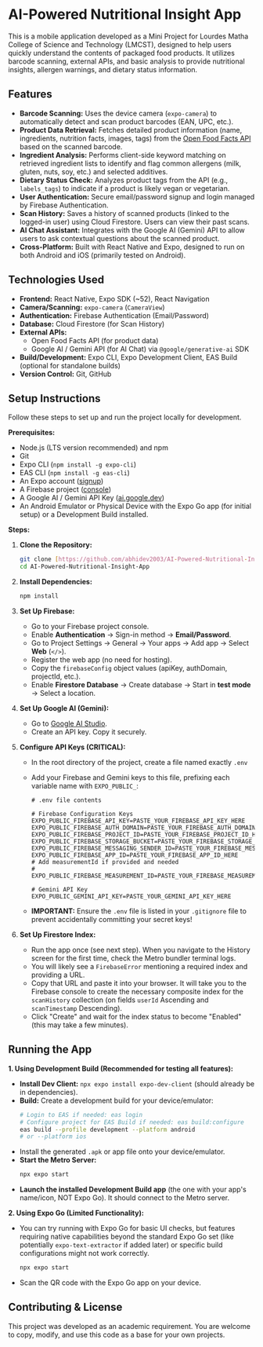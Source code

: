 # AI-Powered Nutritional Insight App

This is a mobile application developed as a Mini Project for Lourdes Matha College of Science and Technology (LMCST), designed to help users quickly understand the contents of packaged food products. It utilizes barcode scanning, external APIs, and basic analysis to provide nutritional insights, allergen warnings, and dietary status information.

## Features

* **Barcode Scanning:** Uses the device camera (`expo-camera`) to automatically detect and scan product barcodes (EAN, UPC, etc.).
* **Product Data Retrieval:** Fetches detailed product information (name, ingredients, nutrition facts, images, tags) from the [Open Food Facts API](https://world.openfoodfacts.org/data) based on the scanned barcode.
* **Ingredient Analysis:** Performs client-side keyword matching on retrieved ingredient lists to identify and flag common allergens (milk, gluten, nuts, soy, etc.) and selected additives.
* **Dietary Status Check:** Analyzes product tags from the API (e.g., `labels_tags`) to indicate if a product is likely vegan or vegetarian.
* **User Authentication:** Secure email/password signup and login managed by Firebase Authentication.
* **Scan History:** Saves a history of scanned products (linked to the logged-in user) using Cloud Firestore. Users can view their past scans.
* **AI Chat Assistant:** Integrates with the Google AI (Gemini) API to allow users to ask contextual questions about the scanned product.
* **Cross-Platform:** Built with React Native and Expo, designed to run on both Android and iOS (primarily tested on Android).

## Technologies Used

* **Frontend:** React Native, Expo SDK (~52), React Navigation
* **Camera/Scanning:** `expo-camera` (`CameraView`)
* **Authentication:** Firebase Authentication (Email/Password)
* **Database:** Cloud Firestore (for Scan History)
* **External APIs:**
    * Open Food Facts API (for product data)
    * Google AI / Gemini API (for AI Chat) via `@google/generative-ai` SDK
* **Build/Development:** Expo CLI, Expo Development Client, EAS Build (optional for standalone builds)
* **Version Control:** Git, GitHub

## Setup Instructions

Follow these steps to set up and run the project locally for development.

**Prerequisites:**

* Node.js (LTS version recommended) and npm
* Git
* Expo CLI (`npm install -g expo-cli`)
* EAS CLI (`npm install -g eas-cli`)
* An Expo account ([signup](https://expo.dev/signup))
* A Firebase project ([console](https://console.firebase.google.com/))
* A Google AI / Gemini API Key ([ai.google.dev](https://ai.google.dev/))
* An Android Emulator or Physical Device with the Expo Go app (for initial setup) or a Development Build installed.

**Steps:**

1.  **Clone the Repository:**
    ```bash
    git clone [https://github.com/abhidev2003/AI-Powered-Nutritional-Insight-App.git](https://github.com/abhidev2003/AI-Powered-Nutritional-Insight-App.git)
    cd AI-Powered-Nutritional-Insight-App
    ```

2.  **Install Dependencies:**
    ```bash
    npm install
    ```

3.  **Set Up Firebase:**
    * Go to your Firebase project console.
    * Enable **Authentication** -> Sign-in method -> **Email/Password**.
    * Go to Project Settings -> General -> Your apps -> Add app -> Select **Web** (`</>`).
    * Register the web app (no need for hosting).
    * Copy the `firebaseConfig` object values (apiKey, authDomain, projectId, etc.).
    * Enable **Firestore Database** -> Create database -> Start in **test mode** -> Select a location.

4.  **Set Up Google AI (Gemini):**
    * Go to [Google AI Studio](https://ai.google.dev/).
    * Create an API key. Copy it securely.

5.  **Configure API Keys (CRITICAL):**
    * In the root directory of the project, create a file named exactly `.env`
    * Add your Firebase and Gemini keys to this file, prefixing each variable name with `EXPO_PUBLIC_`:

        ```dotenv
        # .env file contents

        # Firebase Configuration Keys
        EXPO_PUBLIC_FIREBASE_API_KEY=PASTE_YOUR_FIREBASE_API_KEY_HERE
        EXPO_PUBLIC_FIREBASE_AUTH_DOMAIN=PASTE_YOUR_FIREBASE_AUTH_DOMAIN_HERE
        EXPO_PUBLIC_FIREBASE_PROJECT_ID=PASTE_YOUR_FIREBASE_PROJECT_ID_HERE
        EXPO_PUBLIC_FIREBASE_STORAGE_BUCKET=PASTE_YOUR_FIREBASE_STORAGE_BUCKET_HERE
        EXPO_PUBLIC_FIREBASE_MESSAGING_SENDER_ID=PASTE_YOUR_FIREBASE_MESSAGING_SENDER_ID_HERE
        EXPO_PUBLIC_FIREBASE_APP_ID=PASTE_YOUR_FIREBASE_APP_ID_HERE
        # Add measurementId if provided and needed
        # EXPO_PUBLIC_FIREBASE_MEASUREMENT_ID=PASTE_YOUR_FIREBASE_MEASUREMENT_ID_HERE

        # Gemini API Key
        EXPO_PUBLIC_GEMINI_API_KEY=PASTE_YOUR_GEMINI_API_KEY_HERE
        ```
    * **IMPORTANT:** Ensure the `.env` file is listed in your `.gitignore` file to prevent accidentally committing your secret keys!

6.  **Set Up Firestore Index:**
    * Run the app once (see next step). When you navigate to the History screen for the first time, check the Metro bundler terminal logs.
    * You will likely see a `FirebaseError` mentioning a required index and providing a URL.
    * Copy that URL and paste it into your browser. It will take you to the Firebase console to create the necessary composite index for the `scanHistory` collection (on fields `userId` Ascending and `scanTimestamp` Descending).
    * Click "Create" and wait for the index status to become "Enabled" (this may take a few minutes).

## Running the App

**1. Using Development Build (Recommended for testing all features):**

* **Install Dev Client:** `npx expo install expo-dev-client` (should already be in dependencies).
* **Build:** Create a development build for your device/emulator:
    ```bash
    # Login to EAS if needed: eas login
    # Configure project for EAS Build if needed: eas build:configure
    eas build --profile development --platform android
    # or --platform ios
    ```
* Install the generated `.apk` or app file onto your device/emulator.
* **Start the Metro Server:**
    ```bash
    npx expo start
    ```
* **Launch the installed Development Build app** (the one with your app's name/icon, NOT Expo Go). It should connect to the Metro server.

**2. Using Expo Go (Limited Functionality):**

* You can try running with Expo Go for basic UI checks, but features requiring native capabilities beyond the standard Expo Go set (like potentially `expo-text-extractor` if added later) or specific build configurations might not work correctly.
    ```bash
    npx expo start
    ```
* Scan the QR code with the Expo Go app on your device.

## Contributing & License

This project was developed as an academic requirement. You are welcome to copy, modify, and use this code as a base for your own projects.


